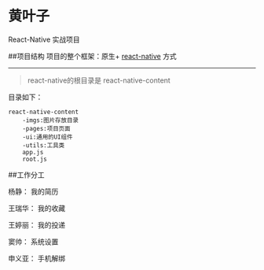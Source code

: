 # 黄叶子
React-Native 实战项目  

##项目结构
项目的整个框架：原生+ [react-native](http://reactnative.cn/) 方式 
***
>react-native的根目录是 react-native-content  

目录如下：  

    react-native-content
        -imgs:图片存放目录
        -pages:项目页面
        -ui:通用的UI组件
        -utils:工具类
        app.js
        root.js
##工作分工  

杨静：
    我的简历  
    
王瑞华：
    我的收藏

王婷丽：
    我的投递

窦帅：
    系统设置

申义亚：
    手机解绑